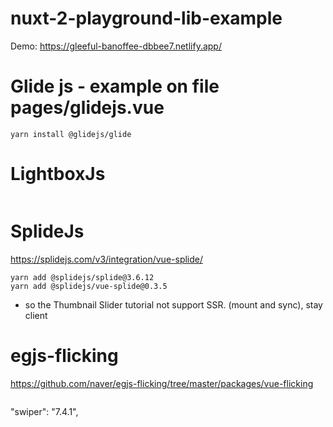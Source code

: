 # nuxt-2-playground-lib-example

Demo: https://gleeful-banoffee-dbbee7.netlify.app/

# Glide js - example on file pages/glidejs.vue

```
yarn install @glidejs/glide
```

# LightboxJs

```

```

# SplideJs

https://splidejs.com/v3/integration/vue-splide/

```
yarn add @splidejs/splide@3.6.12
yarn add @splidejs/vue-splide@0.3.5

```

- so the Thumbnail Slider tutorial not support SSR. (mount and sync), stay client

# egjs-flicking

https://github.com/naver/egjs-flicking/tree/master/packages/vue-flicking

```

```

"swiper": "7.4.1",
